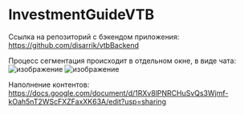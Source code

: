 # InvestmentGuideVTB

Ссылка на репозиторий с бэкендом приложения: https://github.com/disarrik/vtbBackend

Процесс сегментация происходит в отдельном окне, в виде чата:
![изображение](https://user-images.githubusercontent.com/70804097/136691739-8ded69e9-c2bc-4f32-9773-2a2fe457dd02.png)
![изображение](https://user-images.githubusercontent.com/70804097/136691772-54e5d9f5-94dd-4e6b-9233-fa3505fd509b.png)

Наполнение контентов: https://docs.google.com/document/d/1RXv8lPNRCHuSvQs3Wjmf-kOah5nT2WScFXZFaxXK63A/edit?usp=sharing
